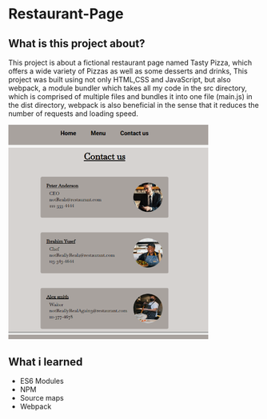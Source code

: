 # Restaurant-Page
## What is this project about?
This project is about a fictional restaurant page named Tasty Pizza, which offers a wide variety of Pizzas as well as some desserts and drinks, This project was built using not only HTML,CSS and JavaScript, but also webpack, a module bundler which takes all my code in the src directory, which is comprised of multiple files and bundles it into one file (main.js) in the dist directory, webpack is also beneficial in the sense that it reduces the number of requests and loading speed.

<img src="./src/images/designForReadme.png" width="400px" height="auto">

## What i learned
- ES6 Modules
- NPM
- Source maps
- Webpack

